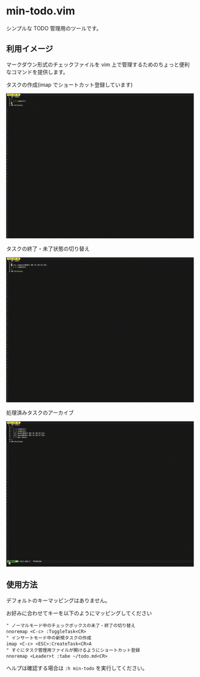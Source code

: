 # min-todo.vim

シンプルな TODO 管理用のツールです。

## 利用イメージ

マークダウン形式のチェックファイルを vim 上で管理するためのちょっと便利なコマンドを提供します。

タスクの作成(imap でショートカット登録しています)

![createTask](./images/create_task.gif)

タスクの終了・未了状態の切り替え

![toggleTask](./images/toggle_task.gif)

処理済みタスクのアーカイブ

![createTask](./images/archive_tasks.gif)

## 使用方法

デフォルトのキーマッピングはありません。

お好みに合わせてキーを以下のようにマッピングしてください

```vim
" ノーマルモード中のチェックボックスの未了・終了の切り替え
nnoremap <C-c> :ToggleTask<CR>
" インサートモード中の新規タスクの作成
imap <C-c> <ESC>:CreateTask<CR>A
" すぐにタスク管理用ファイルが開けるようにショートカット登録
nnoremap <Leader>t :tabe ~/todo.md<CR>
```

ヘルプは確認する場合は `:h min-todo` を実行してください。
